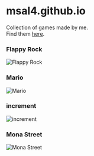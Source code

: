 # msal4.github.io
Collection of games made by me.<br />
Find them <a href="https://msal4.github.io">here</a>.<br />
### Flappy Rock
![Flappy Rock][flapUrl]
### Mario
![Mario][marioUrl]
### increment
![increment][incrementUrl]
### Mona Street
![Mona Street][monaUrl]

[flapUrl]: https://screenshotscdn.firefoxusercontent.com/images/8388b7e0-5d47-42a3-b610-ce072c111142.png
[marioUrl]: https://screenshotscdn.firefoxusercontent.com/images/8303b01f-e87e-464e-91be-4d91288e71f0.png
[incrementUrl]: https://screenshotscdn.firefoxusercontent.com/images/cabeb74a-4801-43e3-bd87-f96dbbd3b6a8.png
[monaUrl]: https://screenshotscdn.firefoxusercontent.com/images/704a9e2f-d7d2-47bf-a6ce-cfd413e5304b.png

